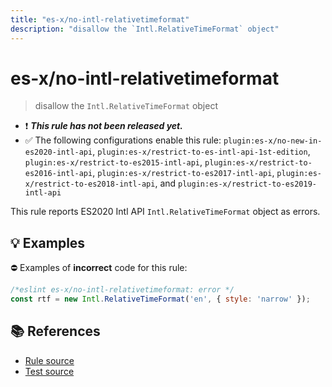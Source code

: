 ```yaml
---
title: "es-x/no-intl-relativetimeformat"
description: "disallow the `Intl.RelativeTimeFormat` object"
---
```


# es-x/no-intl-relativetimeformat
> disallow the `Intl.RelativeTimeFormat` object

- ❗ <badge text="This rule has not been released yet." vertical="middle" type="error"> ***This rule has not been released yet.*** </badge>
- ✅ The following configurations enable this rule: `plugin:es-x/no-new-in-es2020-intl-api`, `plugin:es-x/restrict-to-es-intl-api-1st-edition`, `plugin:es-x/restrict-to-es2015-intl-api`, `plugin:es-x/restrict-to-es2016-intl-api`, `plugin:es-x/restrict-to-es2017-intl-api`, `plugin:es-x/restrict-to-es2018-intl-api`, and `plugin:es-x/restrict-to-es2019-intl-api`

This rule reports ES2020 Intl API `Intl.RelativeTimeFormat` object as errors.

## 💡 Examples

⛔ Examples of **incorrect** code for this rule:

<eslint-playground type="bad">

```js
/*eslint es-x/no-intl-relativetimeformat: error */
const rtf = new Intl.RelativeTimeFormat('en', { style: 'narrow' });
```

</eslint-playground>

## 📚 References

- [Rule source](https://github.com/eslint-community/eslint-plugin-es-x/blob/master/lib/rules/no-intl-relativetimeformat.js)
- [Test source](https://github.com/eslint-community/eslint-plugin-es-x/blob/master/tests/lib/rules/no-intl-relativetimeformat.js)
